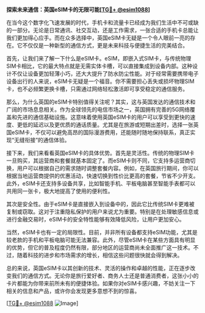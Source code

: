**探索未来通信：英国eSIM卡的无限可能[[TG💪+ @esim1088](https://t.me/s/esim1088)]**

在当今这个数字化飞速发展的时代，手机卡和流量卡已经成为我们生活中不可或缺的一部分。无论是日常通讯、社交互动，还是工作需求，一张合适的手机卡总能让我们更加得心应手。而在众多选择中，英国eSIM卡无疑是一个令人眼前一亮的存在。它不仅仅是一种新型的通信方式，更是未来科技与便捷生活的完美结合。

首先，让我们来了解一下什么是eSIM卡。eSIM，即嵌入式SIM卡，与传统物理SIM卡相比，它的最大特点就是无需实体卡槽，可以直接集成到设备内部。这种设计不仅让设备更加轻薄小巧，还大大提升了防水防尘性能。对于经常需要携带电子设备出行的人来说，eSIM卡无疑是一个福音。你不需要担心丢失或损坏物理SIM卡，也不必频繁更换卡槽，只需通过网络轻松激活即可享受稳定的通信服务。

那么，为什么英国的eSIM卡特别值得关注呢？其实，这与英国发达的通信技术和广阔的市场息息相关。作为全球领先的电信市场之一，英国拥有完善的5G网络覆盖和先进的通信基础设施。这意味着使用英国eSIM卡的用户可以享受到更快的速度、更低的延迟以及更优质的通话质量。尤其是在旅游或短期出差时，选择一张英国eSIM卡，不仅可以避免高昂的国际漫游费用，还能随时随地保持联系，真正实现“无缝衔接”的通信体验。

接下来，我们来看看英国eSIM卡的具体优势。首先是灵活性。传统的物理SIM卡一旦购买，其运营商和套餐就基本固定了。而eSIM卡则不同，它支持多运营商切换，用户可以根据自己的需求随时调整套餐内容。例如，在英国旅行期间，你可以根据当地运营商提供的优惠活动，快速切换到性价比更高的套餐，节省不少开支。此外，eSIM卡还支持多设备共享，比如智能手机、平板电脑甚至智能手表都可以共用同一张卡，极大地提高了使用的便利性。

其次是安全性。由于eSIM卡是直接嵌入到设备中的，因此它比传统SIM卡更难被复制或窃取。这对于注重隐私保护的用户来说尤为重要。特别是在处理敏感信息或进行金融交易时，eSIM卡的安全特性能够有效降低风险，让用户更加安心。

当然，eSIM卡也有一定的局限性。目前，并非所有设备都支持eSIM功能，尤其是较老款的手机和平板电脑可能无法兼容。此外，尽管eSIM卡在某些方面具有明显的优势，但它的普及程度仍然有限，部分地区的运营商尚未全面推广这一技术。不过，随着科技的进步和市场需求的增长，相信这些问题很快就会得到解决。

总的来说，英国eSIM卡以其创新的技术、灵活的操作和卓越的性能，正在逐步改变我们的通信方式。无论你是旅行爱好者、商务人士还是普通消费者，这张小小的卡片都能为你带来前所未有的便捷体验。如果你对eSIM卡感兴趣，不妨关注一下相关的信息和产品，或许你会发现更多意想不到的惊喜。

[[TG💪+ @esim1088](https://t.me/s/esim1088) ![Image](https://i.postimg.cc/4NQfJmqS/Snipaste-2025-05-13-00-14-12.png)]